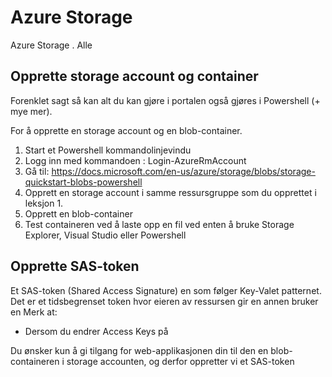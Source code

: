 # Azure Storage 

Azure Storage . Alle 


## Opprette storage account og container

Forenklet sagt så kan alt du kan gjøre i portalen også gjøres i Powershell (+ mye mer).

For å opprette en storage account og en blob-container.

1. Start et Powershell kommandolinjevindu
2. Logg inn med kommandoen : Login-AzureRmAccount
3. Gå til: https://docs.microsoft.com/en-us/azure/storage/blobs/storage-quickstart-blobs-powershell 
4. Opprett en storage account i samme ressursgruppe som du opprettet i leksjon 1.
5. Opprett en blob-container
6. Test containeren ved å laste opp en fil ved enten å bruke Storage Explorer, Visual Studio eller Powershell

## Opprette SAS-token

Et SAS-token (Shared Access Signature) en som følger Key-Valet patternet. Det er et tidsbegrenset token hvor eieren av ressursen gir en annen bruker en 
Merk at:
- Dersom du endrer Access Keys på 


Du ønsker kun å gi tilgang for web-applikasjonen din til den en blob-containeren i storage accounten, og derfor oppretter vi et SAS-token
